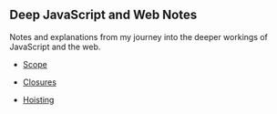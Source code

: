 ## Deep JavaScript and Web Notes

Notes and explanations from my journey into the deeper workings of JavaScript and the web.

- [Scope](./scopes/scope.md)

- [Closures](./closures/closures.md)

- [Hoisting](./hoistinf/hoisting.md)
